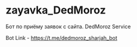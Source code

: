 # zayavka_DedMoroz
Бот по приёму заявок с сайта. DedMoroz Service

Bot Link - https://t.me/dedmoroz_sharjah_bot

